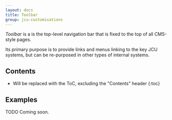```yaml
---
layout: docs
title: Toolbar
group: jcu-customisations
---
```


*Toolbar* is a is the top-level navigation bar that is fixed to the top of all
CMS-style pages.

Its primary purpose is to provide links and menus linking to
the key JCU systems, but can be re-purposed in other types of internal systems.

## Contents

* Will be replaced with the ToC, excluding the "Contents" header
{:toc}

## Examples

TODO Coming soon.

